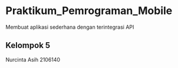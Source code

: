 # Praktikum_Pemrograman_Mobile
Membuat aplikasi sederhana dengan terintegrasi API

## Kelompok 5
Nurcinta Asih 2106140

